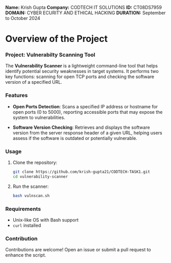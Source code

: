 **Name:** Krish Gupta
**Company:** CODTECH IT SOLUTIONS
**ID:** CT08DS7959
**DOMAIN:** CYBER ECURITY AND ETHICAL HACKING
**DURATION:** September to October 2024

# Overview of the Project

### Project: Vulnerabilty Scanning Tool

The **Vulnerability Scanner** is a lightweight command-line tool that helps identify potential security weaknesses in target systems. It performs two key functions: scanning for open TCP ports and checking the software version of a specified URL.

### Features

- **Open Ports Detection**: Scans a specified IP address or hostname for open ports (0 to 5000), reporting accessible ports that may expose the system to vulnerabilities.
  
- **Software Version Checking**: Retrieves and displays the software version from the server response header of a given URL, helping users assess if the software is outdated or potentially vulnerable.

### Usage

1. Clone the repository:
   ```bash
   git clone https://github.com/krish-gupta21/CODTECH-TASK1.git
   cd vulnerability-scanner
   ```

2. Run the scanner:
   ```bash
   bash vulnscan.sh
   ```

### Requirements

- Unix-like OS with Bash support
- `curl` installed

### Contribution

Contributions are welcome! Open an issue or submit a pull request to enhance the script.
